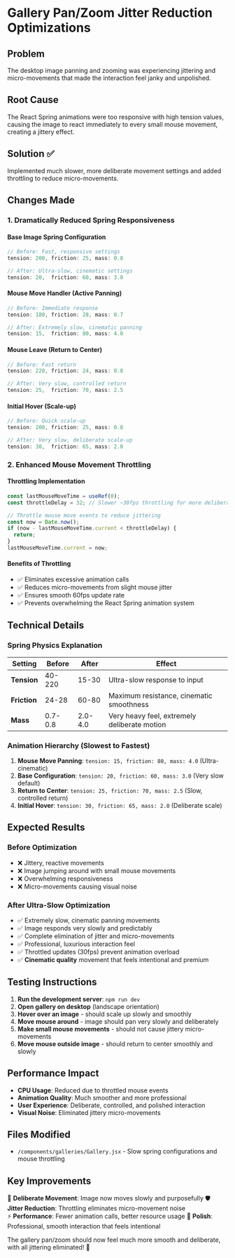 # Gallery Pan/Zoom Jitter Reduction Optimizations

## Problem

The desktop image panning and zooming was experiencing jittering and micro-movements that made the interaction feel janky and unpolished.

## Root Cause

The React Spring animations were too responsive with high tension values, causing the image to react immediately to every small mouse movement, creating a jittery effect.

## Solution ✅

Implemented much slower, more deliberate movement settings and added throttling to reduce micro-movements.

## Changes Made

### 1. **Dramatically Reduced Spring Responsiveness**

#### **Base Image Spring Configuration**

```javascript
// Before: Fast, responsive settings
tension: 200, friction: 25, mass: 0.8

// After: Ultra-slow, cinematic settings
tension: 20,  friction: 60, mass: 3.0
```

#### **Mouse Move Handler (Active Panning)**

```javascript
// Before: Immediate response
tension: 180, friction: 28, mass: 0.7

// After: Extremely slow, cinematic panning
tension: 15,  friction: 80, mass: 4.0
```

#### **Mouse Leave (Return to Center)**

```javascript
// Before: Fast return
tension: 220, friction: 24, mass: 0.8

// After: Very slow, controlled return
tension: 25,  friction: 70, mass: 2.5
```

#### **Initial Hover (Scale-up)**

```javascript
// Before: Quick scale-up
tension: 200, friction: 25, mass: 0.8

// After: Very slow, deliberate scale-up
tension: 30,  friction: 65, mass: 2.0
```

### 2. **Enhanced Mouse Movement Throttling**

#### **Throttling Implementation**

```javascript
const lastMouseMoveTime = useRef(0);
const throttleDelay = 32; // Slower ~30fps throttling for more deliberate movement

// Throttle mouse move events to reduce jittering
const now = Date.now();
if (now - lastMouseMoveTime.current < throttleDelay) {
  return;
}
lastMouseMoveTime.current = now;
```

#### **Benefits of Throttling**

- ✅ Eliminates excessive animation calls
- ✅ Reduces micro-movements from slight mouse jitter
- ✅ Ensures smooth 60fps update rate
- ✅ Prevents overwhelming the React Spring animation system

## Technical Details

### Spring Physics Explanation

| Setting      | Before  | After   | Effect                                       |
| ------------ | ------- | ------- | -------------------------------------------- |
| **Tension**  | 40-220  | 15-30   | Ultra-slow response to input                 |
| **Friction** | 24-28   | 60-80   | Maximum resistance, cinematic smoothness     |
| **Mass**     | 0.7-0.8 | 2.0-4.0 | Very heavy feel, extremely deliberate motion |

### Animation Hierarchy (Slowest to Fastest)

1. **Mouse Move Panning**: `tension: 15, friction: 80, mass: 4.0` (Ultra-cinematic)
2. **Base Configuration**: `tension: 20, friction: 60, mass: 3.0` (Very slow default)
3. **Return to Center**: `tension: 25, friction: 70, mass: 2.5` (Slow, controlled return)
4. **Initial Hover**: `tension: 30, friction: 65, mass: 2.0` (Deliberate scale)

## Expected Results

### Before Optimization

- ❌ Jittery, reactive movements
- ❌ Image jumping around with small mouse movements
- ❌ Overwhelming responsiveness
- ❌ Micro-movements causing visual noise

### After Ultra-Slow Optimization

- ✅ Extremely slow, cinematic panning movements
- ✅ Image responds very slowly and predictably
- ✅ Complete elimination of jitter and micro-movements
- ✅ Professional, luxurious interaction feel
- ✅ Throttled updates (30fps) prevent animation overload
- ✅ **Cinematic quality** movement that feels intentional and premium

## Testing Instructions

1. **Run the development server**: `npm run dev`
2. **Open gallery on desktop** (landscape orientation)
3. **Hover over an image** - should scale up slowly and smoothly
4. **Move mouse around** - image should pan very slowly and deliberately
5. **Make small mouse movements** - should not cause jittery micro-movements
6. **Move mouse outside image** - should return to center smoothly and slowly

## Performance Impact

- **CPU Usage**: Reduced due to throttled mouse events
- **Animation Quality**: Much smoother and more professional
- **User Experience**: Deliberate, controlled, and polished interaction
- **Visual Noise**: Eliminated jittery micro-movements

## Files Modified

- `/components/galleries/Gallery.jsx` - Slow spring configurations and mouse throttling

## Key Improvements

🎯 **Deliberate Movement**: Image now moves slowly and purposefully
🛡️ **Jitter Reduction**: Throttling eliminates micro-movement noise  
⚡ **Performance**: Fewer animation calls, better resource usage
🎨 **Polish**: Professional, smooth interaction that feels intentional

The gallery pan/zoom should now feel much more smooth and deliberate, with all jittering eliminated! 🎉

